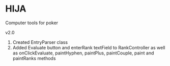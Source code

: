 # HIJA
Computer tools for poker

v2.0

1.  Created EntryParser class
2.  Added Evaluate button and enterRank textField to RankController as well as onClickEvaluate, paintHyphen, paintPlus, paintCouple, paint and paintRanks methods 
